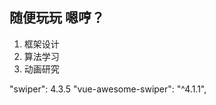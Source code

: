 <!--
 * @Desc: 
 * @Author: kexi
 * @Date: 2018-12-13 16:49:10
 * @LastEditors: kexi
 * @LastEditTime: 2021-01-22 17:40:57
-->
## 随便玩玩 嗯哼？
1. 框架设计
2. 算法学习
3. 动画研究


"swiper": 4.3.5
"vue-awesome-swiper": "^4.1.1",

